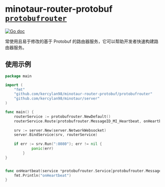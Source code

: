 # minotaur-router-protobuf [`protobufrouter`](https://pkg.go.dev/github.com/kercylan98/minotaur-router-protobuf/protobufrouter)

[![Go doc](https://img.shields.io/badge/go.dev-reference-brightgreen?logo=go&logoColor=white&style=flat)](https://pkg.go.dev/github.com/kercylan98/minotaur-router-protobuf/protobufrouter)

常使用且易于修改的基于 Protobuf 的路由器服务，它可以帮助开发者快速构建路由器服务。

## 使用示例

```go
package main

import (
	"fmt"
	"github.com/kercylan98/minotaur-router-protobuf/protobufrouter"
	"github.com/kercylan98/minotaur/server"
)

func main() {
	routerService := protobufrouter.NewDefault()
	routerService.Route(protobufrouter.MessageID_MI_Heartbeat, onHeartbeat)
	
	srv := server.New(server.NetworkWebsocket)
	server.BindService(srv, routerService)
	
	if err := srv.Run(":8080"); err != nil {
        	panic(err)
    	}
}


func onHeartbeat(service *protobufrouter.Service[protobufrouter.MessageID, *protobufrouter.Message, *server.Conn], entity *server.Conn, reader protobufrouter.Reader) {
	fmt.Println("onHeartbeat")
}

```
